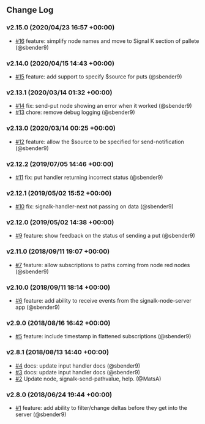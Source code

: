 ## Change Log

### v2.15.0 (2020/04/23 16:57 +00:00)
- [#16](https://github.com/SignalK/node-red-embedded/pull/16) feature: simplify node names and move to Signal K section of pallete (@sbender9)

### v2.14.0 (2020/04/15 14:43 +00:00)
- [#15](https://github.com/SignalK/node-red-embedded/pull/15) feature: add support to specify $source for puts (@sbender9)

### v2.13.1 (2020/03/14 01:32 +00:00)
- [#14](https://github.com/SignalK/node-red-embedded/pull/14) fix: send-put node showing an error when it worked (@sbender9)
- [#13](https://github.com/SignalK/node-red-embedded/pull/13) chore: remove debug logging (@sbender9)

### v2.13.0 (2020/03/14 00:25 +00:00)
- [#12](https://github.com/SignalK/node-red-embedded/pull/12) feature: allow the $source to be specified for send-notification (@sbender9)

### v2.12.2 (2019/07/05 14:46 +00:00)
- [#11](https://github.com/SignalK/node-red-embedded/pull/11) fix: put handler returning incorrect status (@sbender9)

### v2.12.1 (2019/05/02 15:52 +00:00)
- [#10](https://github.com/SignalK/node-red-embedded/pull/10) fix: signalk-handler-next not passing on data (@sbender9)

### v2.12.0 (2019/05/02 14:38 +00:00)
- [#9](https://github.com/SignalK/node-red-embedded/pull/9)  feature: show feedback on the status of sending a put (@sbender9)

### v2.11.0 (2018/09/11 19:07 +00:00)
- [#7](https://github.com/SignalK/node-red-embedded/pull/7) feature: allow subscriptions to paths coming from node red nodes (@sbender9)

### v2.10.0 (2018/09/11 18:14 +00:00)
- [#6](https://github.com/SignalK/node-red-embedded/pull/6) feature: add ability to receive events from the signalk-node-server app (@sbender9)

### v2.9.0 (2018/08/16 16:42 +00:00)
- [#5](https://github.com/SignalK/node-red-embedded/pull/5) feature: include timestamp in flattened subscriptions (@sbender9)

### v2.8.1 (2018/08/13 14:40 +00:00)
- [#4](https://github.com/SignalK/node-red-embedded/pull/4) docs: update input handler docs (@sbender9)
- [#3](https://github.com/SignalK/node-red-embedded/pull/3) docs: update input handler docs (@sbender9)
- [#2](https://github.com/SignalK/node-red-embedded/pull/2) Update node, signalk-send-pathvalue, help. (@MatsA)

### v2.8.0 (2018/06/24 19:44 +00:00)
- [#1](https://github.com/SignalK/node-red-embedded/pull/1) feature: add ability to filter/change deltas before they get into the server (@sbender9)